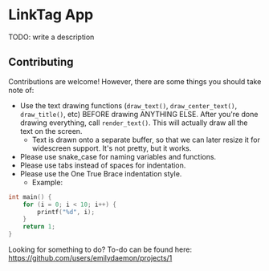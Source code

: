 # LinkTag App

TODO: write a description

## Contributing

Contributions are welcome! However, there are some things you should take note of:
- Use the text drawing functions (`draw_text()`, `draw_center_text()`, `draw_title()`, etc) BEFORE drawing ANYTHING ELSE. After you're done drawing everything, call `render_text()`. This will actually draw all the text on the screen.
  - Text is drawn onto a separate buffer, so that we can later resize it for widescreen support. It's not pretty, but it works.
- Please use snake_case for naming variables and functions.
- Please use tabs instead of spaces for indentation.
- Please use the One True Brace indentation style.
  - Example:
```c
int main() {
    for (i = 0; i < 10; i++) {
        printf("%d", i);
    }
    return 1;
}
```

Looking for something to do? To-do can be found here: https://github.com/users/emilydaemon/projects/1
